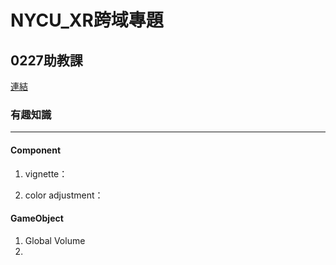# NYCU_XR跨域專題

## 0227助教課
[連結](https://g0v.hackmd.io/dCvOLCmfT8mAZ-zrWo-jaw?view#%E5%8A%A9%E6%95%99%E8%AA%B2)

### 有趣知識

---

#### Component

1. vignette：

2. color adjustment：

#### GameObject

1. Global Volume
2. 